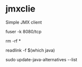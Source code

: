 # jmxclie

Simple JMX client

fuser -k 8080/tcp

rm -rf *

readlink -f $(which java)

sudo  update-java-alternatives --list

